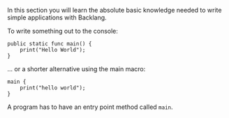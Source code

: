 In this section you will learn the absolute basic knowledge needed to write simple applications with Backlang.

To write something out to the console:

```back
public static func main() {
    print("Hello World");
}
```

... or a shorter alternative using the main macro:

```back
main {
    print("hello world");
}
```

A program has to have an entry point method called `main`.
